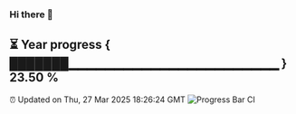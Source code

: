 ### Hi there 👋
⏳ Year progress { ███████▁▁▁▁▁▁▁▁▁▁▁▁▁▁▁▁▁▁▁▁▁▁▁ } 23.50 %
---
⏰ Updated on Thu, 27 Mar 2025 18:26:24 GMT
![Progress Bar CI](https://github.com/liununu/liununu/workflows/Progress%20Bar%20CI/badge.svg)
